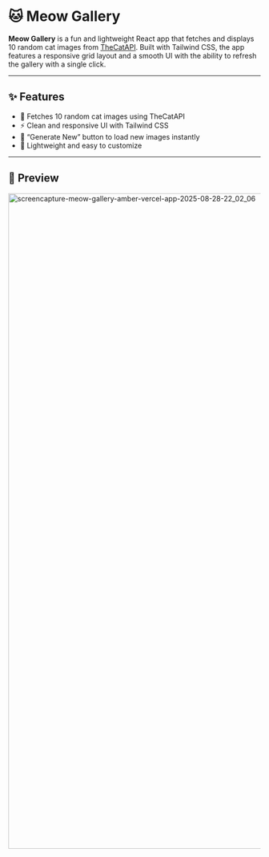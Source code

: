 # 🐱 Meow Gallery

**Meow Gallery** is a fun and lightweight React app that fetches and displays 10 random cat images from [TheCatAPI](https://thecatapi.com/). Built with Tailwind CSS, the app features a responsive grid layout and a smooth UI with the ability to refresh the gallery with a single click.

---

## ✨ Features

- 🐾 Fetches 10 random cat images using TheCatAPI
- ⚡ Clean and responsive UI with Tailwind CSS
- 🔄 “Generate New” button to load new images instantly
- 🎯 Lightweight and easy to customize

---

## 📸 Preview
<img width="1920" height="1307" alt="screencapture-meow-gallery-amber-vercel-app-2025-08-28-22_02_06" src="https://github.com/user-attachments/assets/8dc6d04b-199a-4268-a9c1-9722a6ce4629" />

